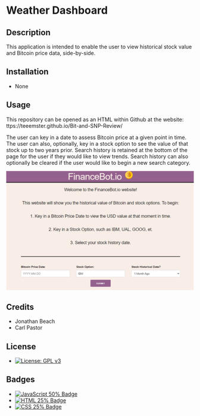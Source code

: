 # Weather Dashboard
## Description

This application is intended to enable the user to view historical stock value and Bitcoin price data, side-by-side.

## Installation
* None
## Usage
This repository can be opened as an HTML within Github at the website: ttps://teeemster.github.io/Bit-and-SNP-Review/

The user can key in a date to assess Bitcoin price at a given point in time. The user can also, optionally, key in a stock option to see the value of that stock up to two years prior. Search history is retained at the bottom of the page for the user if they would like to view trends. Search history can also optionally be cleared if the user would like to begin a new search category.

![Sample of FinanceBot.io Website](assets/images/WebsiteSample.PNG)
    
## Credits
* Jonathan Beach
* Carl Pastor

## License
* [![License: GPL v3](https://img.shields.io/badge/License-GPLv3-blue.svg)](https://www.gnu.org/licenses/gpl-3.0)

## Badges
  
* <a href="https://github.com/badges/shields"><img src="https://img.shields.io/badge/JSS-50%25-green" alt="JavaScript 50% Badge"></a>
* <a href="https://github.com/badges/shields"><img src="https://img.shields.io/badge/HTML-25%25-green" alt="HTML 25% Badge"></a>
* <a href="https://github.com/badges/shields"><img src="https://img.shields.io/badge/CSS-25%25-green" alt="CSS 25% Badge"></a>